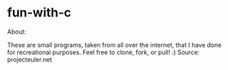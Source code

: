 fun-with-c
==========

About:

These are small programs, taken from all over the internet, that I have done for recreational purposes. Feel free to clone, fork, or pull! :)
Source: projecteuler.net

